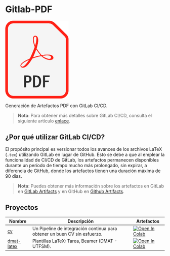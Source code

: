 # Gitlab-PDF

<img src="img/logo.png" alt="" align="center" width="200"/>


Generación de Artefactos PDF con GitLab CI/CD.

> **Nota**: Para obtener más detalles sobre GitLab CI/CD, consulta el siguiente artículo [enlace]().

## ¿Por qué utilizar GitLab CI/CD?
El propósito principal es versionar todos los avances de los archivos LaTeX (`.tex`)
utilizando GitLab en lugar de GitHub. Esto se debe a que al emplear la funcionalidad de CI/CD de GitLab, los artefactos permanecen disponibles durante un período de tiempo mucho más prolongado, sin expirar, a diferencia de GitHub,
donde los artefactos tienen una duración máxima de 90 días.

> **Nota**: Puedes obtener más información sobre los artefactos en GitLab en [GitLab Artifacts](https://docs.gitlab.com/ee/ci/jobs/job_artifacts.html) y en GitHub en [Github Artifacts](https://docs.github.com/en/rest/actions/artifacts?apiVersion=2022-11-28).
## Proyectos

| Nombre                                                 | Descripción                                                               | Artefactos                                                                                                                                                                                                                                                  |
|--------------------------------------------------------|---------------------------------------------------------------------------|-------------------------------------------------------------------------------------------------------------------------------------------------------------------------------------------------------------------------------------------------------------|
| [cv](https://gitlab.com/fralfaro/cv)                   | Un Pipeline de integración continua para obtener un buen CV sin esfuerzo. | <a href="https://gitlab.com/fralfaro/cv/-/jobs/artifacts/main/browse?job=generate_pdf" target="_parent"><img src="https://img.shields.io/badge/gitlab%20ci-%23181717.svg?style=for-the-badge&logo=gitlab&logoColor=white" alt="Open In Colab"/></a>         |
| [dmat-latex](https://gitlab.com/fralfaro/dmat-latex)   | Plantillas LaTeX: Tarea, Beamer (DMAT - UTFSM).                           | <a href="https://gitlab.com/fralfaro/dmat-latex/-/jobs/artifacts/main/browse?job=generate_pdf" target="_parent"><img src="https://img.shields.io/badge/gitlab%20ci-%23181717.svg?style=for-the-badge&logo=gitlab&logoColor=white" alt="Open In Colab"/></a> |

